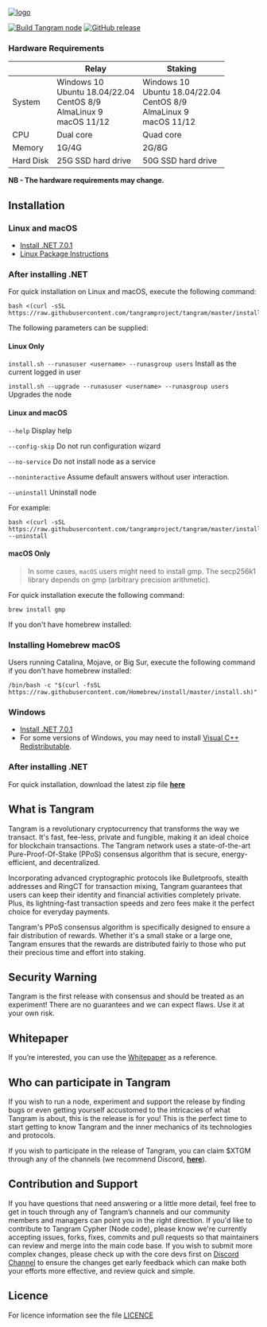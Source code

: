 

[![logo](assets/tangram_white.png?raw=true "Tangrm")](https://tangram.network)


[![Build Tangram node](https://github.com/tangramproject/tangram/workflows/build%20tangram%20node/badge.svg)](https://github.com/tangramproject/tangram/commits/master/)
[![GitHub release](https://img.shields.io/github/release/tangramproject/tangram.svg)](https://GitHub.com/tangramproject/tangram/releases/)

### Hardware Requirements

|                 | Relay                                                                            | Staking                                                          |
|-----------------|----------------------------------------------------------------------------------|------------------------------------------------------------------|
| System          | Windows 10<br/>Ubuntu 18.04/22.04<br/>CentOS 8/9<br/>AlmaLinux 9</br>macOS 11/12 | Windows 10<br/>Ubuntu 18.04/22.04<br/>CentOS 8/9<br/>AlmaLinux 9</br>macOS 11/12 |
| CPU             | Dual core                                                                        | Quad core                                                        |
| Memory          | 1G/4G                                                                            | 2G/8G                                                            |
| Hard Disk       | 25G SSD hard drive                                                               | 50G SSD hard drive                                               | 

**NB - The hardware requirements may change.**

## Installation

### Linux and macOS
- [Install .NET 7.0.1](https://github.com/dotnet/core/blob/main/release-notes/7.0/7.0.1/7.0.1.md)
- [Linux Package Instructions](https://learn.microsoft.com/en-gb/dotnet/core/install/linux?WT.mc_id=dotnet-35129-website)

### After installing .NET 
For quick installation on Linux and macOS, execute the following command:

```shell
bash <(curl -sSL https://raw.githubusercontent.com/tangramproject/tangram/master/install/install.sh)
```

The following parameters can be supplied:

#### Linux Only

`install.sh --runasuser <username> --runasgroup users`
Install as the current logged in user

`install.sh --upgrade --runasuser <username> --runasgroup users` Upgrades the node

#### Linux and macOS

`--help`
Display help
  
`--config-skip`
Do not run configuration wizard

`--no-service`
Do not install node as a service

`--noninteractive`
Assume default answers without user interaction.

`--uninstall`
Uninstall node

For example:

```shell
bash <(curl -sSL https://raw.githubusercontent.com/tangramproject/tangram/master/install/install.sh) --uninstall
```

#### macOS Only

> In some cases, `macOS` users might need to install gmp. The secp256k1 library depends on gmp (arbitrary precision arithmetic).

For quick installation execute the following command:

`brew install gmp`

If you don't have homebrew installed:

### Installing Homebrew macOS

Users running Catalina, Mojave, or Big Sur, execute the following command if you don't have homebrew installed:

```shell
/bin/bash -c "$(curl -fsSL https://raw.githubusercontent.com/Homebrew/install/master/install.sh)"
````

### Windows

-   [Install .NET 7.0.1](https://github.com/dotnet/core/blob/main/release-notes/7.0/7.0.1/7.0.1.md)
-   For some versions of Windows, you may need to install [Visual C++ Redistributable](https://docs.microsoft.com/en-us/cpp/windows/latest-supported-vc-redist).

### After installing .NET
For quick installation, download the latest zip file [**here**](https://github.com/tangramproject/tangram/releases)


## What is Tangram
Tangram is a revolutionary cryptocurrency that transforms the way we transact. It's fast, fee-less, private and fungible, making it an ideal choice for blockchain transactions. The Tangram network uses a state-of-the-art Pure-Proof-Of-Stake (PPoS) consensus algorithm that is secure, energy-efficient, and decentralized.

Incorporating advanced cryptographic protocols like Bulletproofs, stealth addresses and RingCT for transaction mixing, Tangram guarantees that users can keep their identity and financial activities completely private.  Plus, its lightning-fast transaction speeds and zero fees make it the perfect choice for everyday payments.  

Tangram's PPoS consensus algorithm is specifically designed to ensure a fair distribution of rewards.  Whether it's a small stake or a large one, Tangram ensures that the rewards are distributed fairly to those who put their precious time and effort into staking.

## Security Warning
Tangram is the first release with consensus and should be treated as an experiment! There are no guarantees and we can expect flaws. Use it at your own risk.

## Whitepaper
If you’re interested, you can use the [Whitepaper](https://github.com/cypher-network/whitepaper) as a reference.


## Who can participate in Tangram
If you wish to run a node, experiment and support the release by finding bugs or even getting yourself accustomed to the intricacies of what Tangram is about, this is the release is for you! This is the perfect time to start getting to know Tangram and the inner mechanics of its technologies and protocols.

If you wish to participate in the release of Tangram, you can claim $XTGM through any of the channels (we recommend Discord, [**here**](https://discord.gg/6DT3yFhXCB)).

## Contribution and Support
If you have questions that need answering or a little more detail, feel free to get in touch through any of Tangram’s channels and our community members and managers can point you in the right direction.
If you'd like to contribute to Tangram Cypher (Node code), please know we're currently accepting issues, forks, fixes, commits and pull requests so that maintainers can review and merge into the main code base. If you wish to submit more complex changes, please check up with the core devs first on [Discord Channel](https://discord.gg/6DT3yFhXCB) to ensure the changes get early feedback which can make both your efforts more effective, and review quick and simple.

Licence
-------
For licence information see the file [LICENCE](LICENSE)
